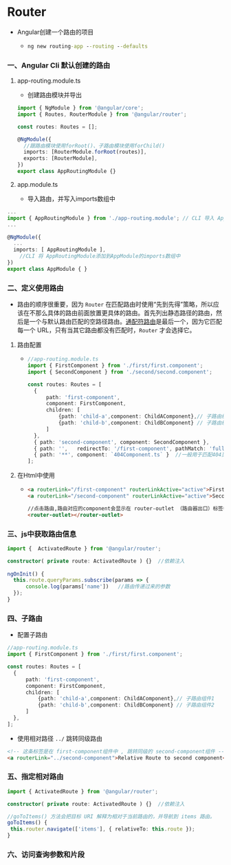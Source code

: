# Router

- Angular创建一个路由的项目

  - ```cmd
    ng new routing-app --routing --defaults
    ```

### 一、Angular Cli 默认创建的路由

1. app-routing.module.ts

   - 创建路由模块并导出

   ```typescript
   import { NgModule } from '@angular/core';
   import { Routes, RouterModule } from '@angular/router';
   
   const routes: Routes = [];
   
   @NgModule({
     //跟路由模块使用forRoot()、子路由模块使用forChild()
     imports: [RouterModule.forRoot(routes)],  
     exports: [RouterModule],
   })
   export class AppRoutingModule {}
   ```

   

2. app.module.ts

   - 导入路由，并写入imports数组中

```typescript
...
import { AppRoutingModule } from './app-routing.module'; // CLI 导入 AppRoutingModule
...

@NgModule({
  ...
  imports: [ AppRoutingModule ],
    //CLI 将 AppRoutingModule添加到AppModule的imports数组中  
})
export class AppModule { }
```



### 二、定义使用路由

- 路由的顺序很重要，因为 `Router` 在匹配路由时使用“先到先得”策略，所以应该在不那么具体的路由前面放置更具体的路由。首先列出静态路径的路由，然后是一个与默认路由匹配的空路径路由。[通配符路由](https://angular.cn/guide/router#setting-up-wildcard-routes)是最后一个，因为它匹配每一个 URL，只有当其它路由都没有匹配时，`Router` 才会选择它。

1. 路由配置

   - ```typescript
     //app-routing.module.ts
     import { FirstComponent } from './first/first.component';
     import { SecondComponent } from './second/second.component';
     
     const routes: Routes = [
       { 
           path: 'first-component', 
           component: FirstComponent,
           children: [
               {path: 'child-a',component: ChildAComponent},// 子路由组件1
               {path: 'child-b',component: ChildBComponent} // 子路由组件2 
           ]
       },
       { path: 'second-component', component: SecondComponent },
       { path: '',   redirectTo: '/first-component', pathMatch: 'full' }, //重定向redirectTo
       { path: '**', component: `404Component.ts` }  //一般用于匹配404页面
     ];
     ```

2. 在Html中使用

   - ```html
     <a routerLink="/first-component" routerLinkActive="active">First Component</a>
     <a routerLink="/second-component" routerLinkActive="active">Second Component</a>
     
     //点击路由,路由对应的component会显示在 router-outlet （路由器出口）标签中
     <router-outlet></router-outlet>
     ```



### 三、js中获取路由信息

```typescript
import {  ActivatedRoute } from '@angular/router';  

constructor( private route: ActivatedRoute ) {}  //依赖注入
 
ngOnInit() {
  this.route.queryParams.subscribe(params => {
      console.log(params['name'])   //路由传递过来的参数
  });
}
```



### 四、子路由

- 配置子路由

```typescript
//app-routing.module.ts
import { FirstComponent } from './first/first.component';

const routes: Routes = [
  { 
      path: 'first-component', 
      component: FirstComponent,
      children: [
          {path: 'child-a',component: ChildAComponent},// 子路由组件1
          {path: 'child-b',component: ChildBComponent} // 子路由组件2 
      ]
  },
];
```

- 使用相对路径 `../` 跳转同级路由

```html
<!-- 这条标签是在 first-component组件中 , 跳转同级的 second-component组件 -->
<a routerLink="../second-component">Relative Route to second component</a>
```

### 五、指定相对路由

```typescript
import { ActivatedRoute } from '@angular/router';  

constructor( private route: ActivatedRoute ) {}  //依赖注入

//goToItems() 方法会把目标 URI 解释为相对于当前路由的，并导航到 items 路由。
goToItems() {
 this.router.navigate(['items'], { relativeTo: this.route });
}
```

### 六、访问查询参数和片段

